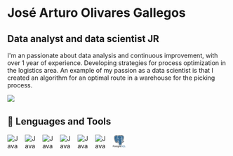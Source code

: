 # José Arturo Olivares Gallegos 
## Data analyst and data scientist JR

I'm an passionate about data analysis and continuous improvement, with over 1 year of experience. Developing strategies for process optimization in the logistics area. An example of my passion as a data scientist is that I created an algorithm for an optimal route in a warehouse for the picking process.

<p aling = "left">
  <a href="https://www.linkedin.com/in/jos%C3%A9-arturo-olivares-gallegos-837a41252/">
  <img  text-align:"center" width="50px" style="padding-right:10px" src="https://cdn.jsdelivr.net/gh/devicons/devicon@latest/icons/linkedin/linkedin-original.svg" /> </a>
</p>

## 🧰 Lenguages and Tools

  <img align="left" alt="Java" width="30px" style="padding-right:10px" src="https://cdn.jsdelivr.net/gh/devicons/devicon@latest/icons/python/python-original.svg"/>
  <img align="left" alt="Java" width="30px" style="padding-right:10px" src="https://cdn.jsdelivr.net/gh/devicons/devicon@latest/icons/visualbasic/visualbasic-original.svg" />
  <img align="left" alt="Java" width="30px" style="padding-right:10px" src="https://cdn.jsdelivr.net/gh/devicons/devicon@latest/icons/vscode/vscode-original.svg" />
  <img align="left" alt="Java" width="30px" style="padding-right:10px" src="https://cdn.jsdelivr.net/gh/devicons/devicon@latest/icons/mysql/mysql-original-wordmark.svg" />
  <img align="left" alt="Java" width="30px" style="padding-right:10px" src="https://www.vectorlogo.zone/logos/google_cloud/google_cloud-icon.svg" />
  <img align="left" alt="Java" width="30px" style="padding-right:10px" src="https://www.svgrepo.com/show/303229/microsoft-sql-server-logo.svg" />
  <img align="left" alt="Java" width="30px" style="padding-right:10px" src="https://raw.githubusercontent.com/devicons/devicon/master/icons/postgresql/postgresql-original-wordmark.svg"/>
  <br />

  
#

<!--
**ArturoOliGal/ArturoOliGal** is a ✨ _special_ ✨ repository because its `README.md` (this file) appears on your GitHub profile.

Here are some ideas to get you started:

- 🔭 I’m currently working on ...
- 🌱 I’m currently learning ...
- 👯 I’m looking to collaborate on ...
- 🤔 I’m looking for help with ...
- 💬 Ask me about ...
- 📫 How to reach me: ...
- 😄 Pronouns: ...
- ⚡ Fun fact: ...
-->

